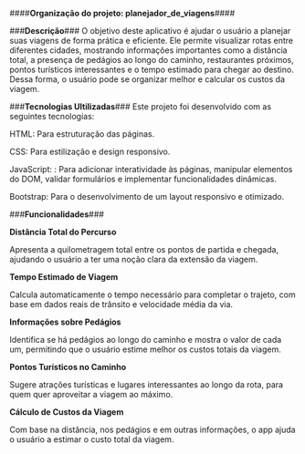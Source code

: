 ####**Organização do projeto: planejador_de_viagens**####

###**Descrição**###
O objetivo deste aplicativo é ajudar o usuário a planejar suas viagens de forma prática e eficiente. Ele permite visualizar rotas entre diferentes cidades, mostrando informações importantes como a distância total, a presença de pedágios ao longo do caminho, restaurantes próximos, pontos turísticos interessantes e o tempo estimado para chegar ao destino. Dessa forma, o usuário pode se organizar melhor e calcular os custos da viagem.

###**Tecnologias Ultilizadas**###
Este projeto foi desenvolvido com as seguintes tecnologias:

HTML: Para estruturação das páginas.

CSS: Para estilização e design responsivo.

JavaScript: : Para adicionar interatividade às páginas, manipular elementos do DOM, validar formulários e implementar funcionalidades dinâmicas.

Bootstrap: Para o desenvolvimento de um layout responsivo e otimizado.

###**Funcionalidades**###

**Distância Total do Percurso**

Apresenta a quilometragem total entre os pontos de partida e chegada, ajudando o usuário a ter uma noção clara da extensão da viagem.

**Tempo Estimado de Viagem**

Calcula automaticamente o tempo necessário para completar o trajeto, com base em dados reais de trânsito e velocidade média da via.

**Informações sobre Pedágios**

Identifica se há pedágios ao longo do caminho e mostra o valor de cada um, permitindo que o usuário estime melhor os custos totais da viagem.


**Pontos Turísticos no Caminho**

Sugere atrações turísticas e lugares interessantes ao longo da rota, para quem quer aproveitar a viagem ao máximo.

**Cálculo de Custos da Viagem**

Com base na distância, nos pedágios e em outras informações, o app ajuda o usuário a estimar o custo total da viagem.
